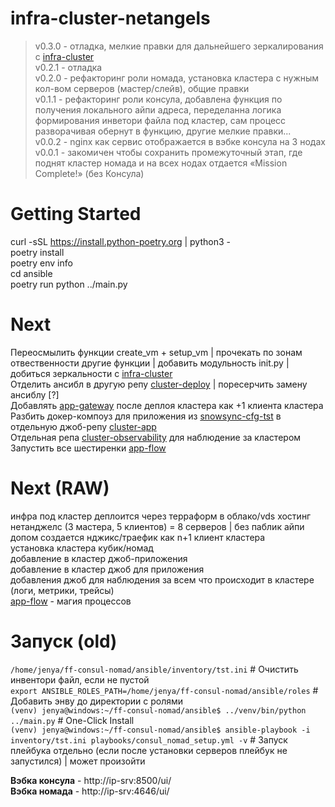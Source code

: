 # infra-cluster-netangels
> v0.3.0 - отладка, мелкие правки для дальнейшего зеркалирования с [infra-cluster](https://github.com/justgithubaccount/infra-cluster)  
> v0.2.1 - отладка  
> v0.2.0 - рефакторинг роли номада, установка кластера с нужным кол-вом серверов (мастер/слейв), общие правки  
> v0.1.1 - рефакторинг роли консула, добавлена функция по получения локального айпи адреса, переделанна логика формирования инветори файла под кластер, сам процесс разворачивая обернут в функцию, другие мелкие правки...  
> v0.0.2 - nginx как сервис отображается в вэбке консула на 3 нодах  
> v0.0.1 - закомичен чтобы сохранить промежуточный этап, где поднят кластер номада и на всех нодах отдается «Mission Complete!» (без Консула) 

# Getting Started
curl -sSL https://install.python-poetry.org | python3 -  
poetry install  
poetry env info  
cd ansible  
poetry run python ../main.py  

# Next
Переосмылить функции create_vm + setup_vm | прочекать по зонам отвественности другие функции | добавить модульность init.py | добиться зеркальности с [infra-cluster](https://github.com/justgithubaccount/infra-cluster)  
Отделить ансибл в другую репу [cluster-deploy](https://github.com/justgithubaccount/cluster-deploy) | поресерчить замену ансиблу [?]  
Добавлять [app-gateway](https://github.com/justgithubaccount/app-gateway) после деплоя кластера как +1 клиента кластера  
Разбить докер-компоуз для приложения из [snowsync-cfg-tst](https://gitlab.com/justgitlabaccount/snowsync-cfg-tst/-/blob/main/docker/snowsync-dev/docker-compose.yml?ref_type=heads) в отдельную джоб-репу [cluster-app](https://github.com/justgithubaccount/cluster-app)  
Отдельная репа [cluster-observability](https://github.com/justgithubaccount/cluster-observability) для наблюдение за кластером  
Запустить все шестиренки [app-flow](https://github.com/justgithubaccount/app-flow)  

# Next (RAW)
инфра под кластер деплоится через терраформ в облако/vds хостинг нетанджелс (3 мастера, 5 клиентов) = 8 серверов | без паблик айпи  
допом создается нджикс/траефик как n+1 клиент кластера  
установка кластера кубик/номад  
добавление в кластер джоб-приложения  
добавление в кластер джоб для приложения  
добавления джоб для наблюдения за всем что происходит в кластере (логи, метрики, трейсы)  
[app-flow](https://github.com/justgithubaccount/app-flow) - магия процессов  

# Запуск (old)
```/home/jenya/ff-consul-nomad/ansible/inventory/tst.ini``` # Очистить инвентори файл, если не пустой  
```export ANSIBLE_ROLES_PATH=/home/jenya/ff-consul-nomad/ansible/roles``` # Добавить энву до директории с ролями  
```(venv) jenya@windows:~/ff-consul-nomad/ansible$ ../venv/bin/python ../main.py``` # One-Click Install  
```(venv) jenya@windows:~/ff-consul-nomad/ansible$ ansible-playbook -i inventory/tst.ini playbooks/consul_nomad_setup.yml -v``` # Запуск плейбука отдельно (если после установки серверов плейбук не запустился) | может произойти  

**Вэбка консула** - http://ip-srv:8500/ui/  
**Вэбка номада** - http://ip-srv:4646/ui/  
